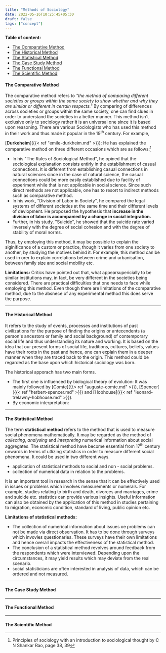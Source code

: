 ```yaml
---
title: "Methods of Sociology"
date: 2022-05-16T10:25:45+05:30
draft: false
tags: ["concept"]
---
```


**Table of content:**

- [The Comparative Method](#the-comparative-method)
- [The Historical Method](#the-historical-method)
- [The Statistical Method](#the-statistical-method)
- [The Case Study Method](#the-case-study-method)
- [The Functional Method](#the-functional-method)
- [The Scientific Method](#the-scientific-method)


#### The Comparative Method

The comparative method refers to *"the method of comparing different societies or groups within the same society to show whether and why they are similar or different in certain respects."* By comparing of differences across societies or groups within the same society, one can find clues in order to understand the societies in a better manner. This method isn't exclusive only to sociology rather it is an universal one since it is based upon reasoning. There are various Sociologists who has used this method in their work and thus made it popular in the 19<sup>th</sup> century. For example,

[**Durkeheim**]({{< ref "emile-durkheim.md" >}}): He has explained the comparative method on three different occasions which are as follows:[^1]

- In his "The Rules of Sociological Method", he opined that the sociological explanation consists entirly in the establishment of casual connections. It is different from establishing casual connections in natural sciences since in the case of natural science, the casual connections could be more easily established due to facility of experiment while that is not applicable in social science. Since such direct methods are not applicable, one has to resort to indirect methods such as comparative method.  
- In his work, "Division of Labor in Society", he compared the legal systems of different societies at the same time and their different levels of devlopment. He proposed the hypothesis that **increase in the division of labor is accompanied by a change in social integration.**
- Further, in his study, "Suicide", he showed that the suicide rate varied inversely with the degree of social cohesion and with the degree of stability of moral norms. 

Thus, by employing this method, it may be possible to explain the siginificance of a custom or practice, though it varies from one society to another, by studying the motives behind it. For example, this method can be used in orer to explain correlations between crime and urbanisation, between family size and social mobility etc. 

**Limitations:** Critics have pointed out that, what appearsupericially to be similar institutions may, in fact, be very different in the societies being considered. There are practical difficulties that one needs to face while employing this method. Even though there are limitations of the comparative method, due to the absnece of any experimental method this does serve the purpose. 

----

#### The Historical Method

It refers to the study of events, processes and institutions of past civilizations for the purpose of finding the origins or antecendents (a person's ancestors or family and social background) of contemporary social life and thus understanding its nature and working. It is based on the idea that our present forms of social life, traditions, cultures, beliefs, values have their roots in the past and hence, one can explain them in a deeper manner when they are traced back to the origin. This method could be regarded as the base upon which historical sociology was born. 

The historical apporach has two main forms. 

- The first one is influenced by biological theory of evolution: It was mainly followed by [Comte]({{< ref "auguste-comte.md" >}}), [Spencer]({{< ref "herbert-spencer.md" >}}) and [Hobhouse]({{< ref "leonard-trelawny-hobhouse.md" >}}). 
- By economic interpretation: 

----

#### The Statistical Method

The term **statistical method** refers to the method that is used to measure social phenomena mathematically. It may be regarded as the method of _collecting_, _analysing_ and _interpreting_ numerical information about social aggregates. The statistical method have become essential from 17<sup>th</sup> century onwards in terms of utlizing statistics in order to measure different social phenomena. It could be used in two different ways. 
- application of statistical methods to social and non - social problems. 
- collection of numerical data in relation to the problems. 

It is an important tool in research in the sense that it can be effectively used in issues or problems which involves measurements or numerals. For example, studies relating to birth and death, divorces and marriages, crime and suicide etc. statistics can provide various insights. Useful information can also be obtained by the application of this method in studies pertaining to migration, economic condition, standard of living, public opinion etc. 

**Limitations of statistical methods:** 

- The collection of numerical information about issues oe problems can not be made via direct observation. It has to be done through surveys which invovles questionaries. These surveys have their own limitations and hence overall impacts the effectiveness of the statistical method. 
- The conclusion of a statistical method revolves around feedback from the respondents which were interviewed. Depending upon the circumstances, it may yield results which may deviate from the real scenario. 
- social statisticians are often interested in analysis of data, which can be ordered and not measured. 



----

#### The Case Study Method

----

#### The Functional Method

----

#### The Scientific Method


[^1]: Principles of sociology with an introduction to sociological thought by C N Shankar Rao, page 38, 39


